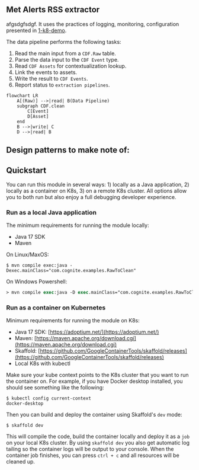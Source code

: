## Met Alerts RSS extractor

afgsdgfsdgf. It uses the practices of logging, monitoring, configuration presented in [1-k8-demo](../1-k8-demo/README.md).

The data pipeline performs the following tasks:
1) Read the main input from a `CDF.Raw` table.
2) Parse the data input to the `CDF Event` type.
3) Read `CDF Assets` for contextualization lookup.
4) Link the events to assets.
5) Write the result to `CDF Events`.
6) Report status to `extraction pipelines`.

```mermaid
flowchart LR
    A[(Raw)] -->|read| B(Data Pipeline)
    subgraph CDF.clean
        C[Event]
        D[Asset]
    end
    B -->|write| C
    D -->|read| B
```

Design patterns to make note of:
- 

## Quickstart

You can run this module in several ways: 1) locally as a Java application, 2) locally as a container on K8s, 3) on a remote K8s cluster. All options allow you to both run but also enjoy a full debugging developer experience.

### Run as a local Java application

The minimum requirements for running the module locally:
- Java 17 SDK
- Maven

On Linux/MaxOS:
```console
$ mvn compile exec:java -Dexec.mainClass="com.cognite.examples.RawToClean"
```

On Windows Powershell:
```ps
> mvn compile exec:java -D exec.mainClass="com.cognite.examples.RawToClean"
```

### Run as a container on Kubernetes

Minimum requirements for running the module on K8s:
- Java 17 SDK: [https://adoptium.net/](https://adoptium.net/)
- Maven: [https://maven.apache.org/download.cgi](https://maven.apache.org/download.cgi)
- Skaffold: [https://github.com/GoogleContainerTools/skaffold/releases](https://github.com/GoogleContainerTools/skaffold/releases)
- Local K8s with kubectl

Make sure your kube context points to the K8s cluster that you want to run the container on. For example, if you
have Docker desktop installed, you should see something like the following:
```console
$ kubectl config current-context
docker-desktop
```

Then you can build and deploy the container using Skaffold's `dev` mode:
```console
$ skaffold dev
```
This will compile the code, build the container locally and deploy it as a `job` on your local K8s cluster. By using
`skaffold dev` you also get automatic log tailing so the container logs will be output to your console. When the
container job finishes, you can press `ctrl + c` and all resources will be cleaned up.